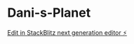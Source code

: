 # Dani-s-Planet

[Edit in StackBlitz next generation editor ⚡️](https://stackblitz.com/~/github.com/LZR-AI/Dani-s-Planet)
